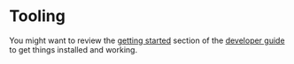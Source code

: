 # Tooling

<div class="warning">
You might want to review the <a href="https://github.com/egonlang/egonlang/blob/main/DEVELOPMENT.md#getting-started">getting started</a> section of the <a href="https://github.com/egonlang/egonlang/blob/main/DEVELOPMENT.md">developer guide</a> to get things installed and working.
</div>